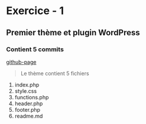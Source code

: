 # Exercice - 1
## Premier thème et plugin WordPress
### Contient 5 commits

[github-page](https://MedyZeus.github.io/31w-update)
> Le thème contient 5 fichiers
1. index.php
2. style.css
3. functions.php
4. header.php
5. footer.php
6. readme.md
